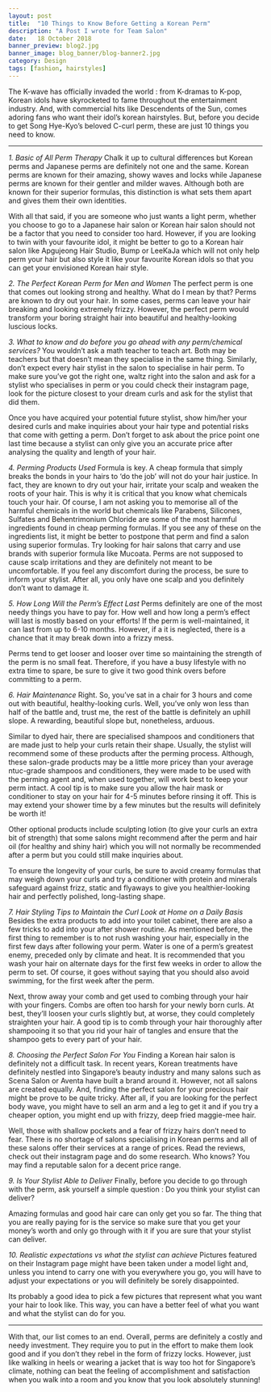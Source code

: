 ```yaml
---
layout: post
title:  "10 Things to Know Before Getting a Korean Perm"
description: "A Post I wrote for Team Salon"
date:   18 October 2018
banner_preview: blog2.jpg
banner_image: blog_banner/blog-banner2.jpg
category: Design
tags: [fashion, hairstyles]
---
```



The K-wave has officially invaded the world : from K-dramas to K-pop, Korean idols have skyrocketed to fame throughout the entertainment industry. And, with commercial hits like Descendents of the Sun, comes adoring fans who want their idol’s korean hairstyles. But, before you decide to get Song Hye-Kyo’s beloved C-curl perm, these are just 10  things you need to know.

---
*1. Basic of All Perm Therapy*
Chalk it up to cultural differences but Korean perms and Japanese perms are definitely not one and the same. Korean perms are known for their amazing, showy waves and locks while Japanese perms are known for their gentler and milder waves. Although both are known for their superior formulas, this distinction is what sets them apart and gives them their own identities.

With all that said, if you are someone who just wants a light perm, whether you choose to go to a Japanese hair salon or Korean hair salon should not be a factor that you need to consider too hard. However, if you are looking to twin with your favourite idol, it might be better to go to a Korean hair salon like Apgujeong Hair Studio, Bump or LeeKaJa which will not only help perm your hair but also style it like your favourite Korean idols so that you can get your envisioned Korean hair style.

*2. The Perfect Korean Perm for Men and Women*
The perfect perm is one that comes out looking strong and healthy. What do I mean by that? Perms are known to dry out your hair. In some cases, perms can leave your hair breaking and looking extremely frizzy. However, the perfect perm would transform your boring straight hair into beautiful and healthy-looking luscious locks.

*3. What to know and do before you go ahead with any perm/chemical services?*
You wouldn’t ask a math teacher to teach art. Both may be teachers but that doesn’t mean they specialise in the same thing. Similarly, don’t expect every hair stylist in the salon to specialise in hair perm. To make sure you’ve got the right one, waltz right into the salon and ask for a stylist who specialises in perm or you could check their instagram page, look for the picture closest to your dream curls and ask for the stylist that did them.

Once you have acquired your potential future stylist, show him/her your desired curls and make inquiries about your hair type and potential risks that come with getting a perm.
Don’t forget to ask about the price point one last time because a stylist can only give you an accurate price after analysing the quality and length of your hair.

*4. Perming Products Used*
Formula is key. A cheap formula that simply breaks the bonds in your hairs to ‘do the job’ will not do your hair justice. In fact, they are known to dry out your hair, irritate your scalp and weaken the roots of your hair. This is why it is critical that you know what chemicals touch your hair. Of course, I am not asking you to memorise all of the harmful chemicals in the world but chemicals like Parabens, Silicones, Sulfates and Behentrimonium Chloride are some of the most harmful ingredients found in cheap perming formulas. If you see any of these on the ingredients list, it might be better to postpone that perm and find a salon using superior formulas. Try looking for hair salons that carry and use brands with superior formula like Mucoata.
Perms are not supposed to cause scalp irritations and they are definitely not meant to be uncomfortable. If you feel any discomfort during the process, be sure to inform your stylist. After all, you only have one scalp and you definitely don’t want to damage it.

*5. How Long Will the Perm’s Effect Last*
Perms definitely are one of the most needy things you have to pay for. How well and how long a perm’s effect will last is mostly based on your efforts! If the perm is well-maintained, it can last from up to 6-10 months. However, if a it is neglected, there is a chance that it may break down into a frizzy mess.

Perms tend to get looser and looser over time so maintaining the strength of the perm is no small feat. Therefore, if you have a busy lifestyle with no extra time to spare, be sure to give it two good think overs before committing to a perm.

*6. Hair Maintenance*
Right. So, you’ve sat in a chair for 3 hours and come out with beautiful, healthy-looking curls. Well, you’ve only won less than half of the battle and, trust me, the rest of the battle is definitely an uphill slope. A rewarding, beautiful slope but, nonetheless, arduous.

Similar to dyed hair, there are specialised shampoos and conditioners that are made just to help your curls retain their shape. Usually, the stylist will recommend some of these products after the perming process. Although, these salon-grade products may be a little more pricey than your average ntuc-grade shampoos and conditioners, they were made to be used with the perming agent and, when used together, will work best to keep your perm intact. A cool tip is to make sure you allow the hair mask or conditioner to stay on your hair for 4-5  minutes before rinsing it off. This is may extend your shower time by a few minutes but the results will definitely be worth it!

Other optional products include sculpting lotion (to give your curls an extra bit of strength) that some salons might recommend after the perm and hair oil (for healthy and shiny hair) which you will not normally be recommended after a perm but you could still make inquiries about.

To ensure the longevity of your curls, be sure to avoid creamy formulas that may weigh down your curls and try a conditioner with protein and minerals safeguard against frizz, static and flyaways to give you healthier-looking hair and perfectly polished, long-lasting shape.

*7. Hair Styling Tips to Maintain the Curl Look at Home on a Daily Basis*
Besides the extra products to add into your toilet cabinet, there are also a few tricks to add into your after shower routine.
As mentioned before, the first thing to remember is to not rush washing your hair, especially in the first few days after following your perm. Water is one of a perm’s greatest enemy, preceded only by climate and heat. It is recommended that you wash your hair on alternate days for the first few weeks in order to allow the perm to set. Of course, it goes without saying that you should also avoid swimming, for the first week after the perm.

Next, throw away your comb and get used to combing through your hair with your fingers. Combs are often too harsh for your newly born curls. At best, they’ll loosen your curls slightly but, at worse, they could completely straighten your hair. A good tip is to comb through your hair thoroughly after shampooing it so that you rid your hair of tangles and ensure that the shampoo gets to every part of your hair.

*8. Choosing the Perfect Salon For You*
Finding a Korean hair salon is definitely not a difficult task. In recent years, Korean treatments have definitely nestled into Singapore’s beauty industry and many salons such as Scena Salon or Aventa have built a brand around it. However, not all salons are created equally. And, finding the perfect salon for your precious hair might be prove to be quite tricky. After all, if you are looking for the perfect body wave, you might have to sell an arm and a leg to get it and if you try a cheaper option, you might end up with frizzy, deep fried maggie-mee hair.

Well, those with shallow pockets and a fear of frizzy hairs don’t need to fear. There is no shortage of salons specialising in Korean perms and all of these salons offer their services at a range of prices. Read the reviews, check out their instagram page and do some research. Who knows? You may find a reputable salon for a decent price range.

*9. Is Your Stylist Able to Deliver*
Finally, before you decide to go through with the perm, ask yourself a simple question : Do you think your stylist can deliver?

Amazing formulas and good hair care can only get you so far. The thing that you are really paying for is the service so make sure that you get your money’s worth and only go through with it if you are sure that your stylist can deliver.

*10. Realistic expectations vs what the stylist can achieve*
Pictures featured on their Instagram page might have been taken under a model light and, unless you intend to carry one with you everywhere you go, you will have to adjust your expectations or you will definitely be sorely disappointed.

Its probably a good idea to pick a few pictures that represent what you want your hair to look like. This way, you can have a better feel of what you want and what the stylist can do for you.

---
With that, our list comes to an end. Overall, perms are definitely a costly and needy investment. They require you to put in the effort to make them look good and if you don’t they rebel in the form of frizzy locks. However, just like walking in heels or wearing a jacket that is way too hot for Singapore’s climate, nothing can beat the feeling of accomplishment and satisfaction when you walk into a room and you know that you look absolutely stunning!
